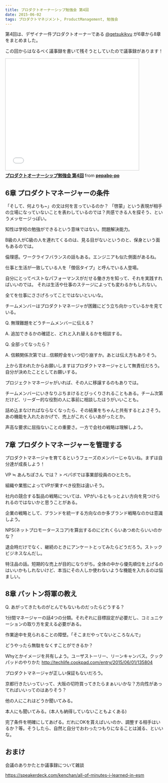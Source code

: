 ```yaml
---
title: プロダクトオーナーシップ勉強会 第4回
date: 2015-06-02
tags: プロダクトマネジメント, ProductManagement, 勉強会
---
```

第4回は、デザイナー件プロダクトオーナーである [@getsukikyu](https://twitter.com/getsukikyu) が6章から8章をまとめました。

この回からはなるべく議事録を書いて残そうとしていたので議事録があります！

<iframe src="//www.slideshare.net/slideshow/embed_code/key/itG6tGNJi0csgr" width="425" height="355" frameborder="0" marginwidth="0" marginheight="0" scrolling="no" style="border:1px solid #CCC; border-width:1px; margin-bottom:5px; max-width: 100%;" allowfullscreen> </iframe> <div style="margin-bottom:5px"> <strong> <a href="//www.slideshare.net/pepabo-po/4-50796749" title="プロダクトオーナーシップ勉強会 第4回" target="_blank">プロダクトオーナーシップ勉強会 第4回</a> </strong> from <strong><a href="//www.slideshare.net/pepabo-po" target="_blank">pepabo-po</a></strong> </div>

## 6章 プロダクトマネージャーの条件

「そして、何よりも~」の文は何を言っているのか？
「啓蒙」という表現が相手の立場になっていないことを表わしているのでは？共感できる人を探そう、というメッセージっぽい。

知性は学校の勉強ができるという意味ではない。問題解決能力。

B級の人がC級の人を連れてくるのは、見る目がないというのと、保身という面もあるのでは。

倫理感。ワークライフバランスの話もある。エンジニアも似た側面があるね。

仕事と生活が一致している人を「僧侶タイプ」と呼んでいる人登場。

自分にとってベストなパフォーマンスがだせる働き方を知って、それを実践すればいいのでは。
それは生活や仕事のステージによっても変わるかもしれない。

全てを仕事にささげろってことではないといいな。

チームメンバーはプロダクトマネージャが困難にどう立ち向かっているかを見ている。

Q. 無理難題をどうチームメンバーに伝える？

A. 追加できるかの確認と、どれと入れ替えるかを相談する。

Q. 全部ってなったら？

A. 信頼関係次第では…信頼貯金をいつ切り崩すか。あとは伝え方もありそう。

上から言われたからお願いしますはプロダクトマネージャとして無責任だろう。自分が決めたこととしてお願いする。

プロジェクトマネージャがいれば、その人に移譲するのもありでは。

チームメンバーにいきなりぶちまけるとびっくりされることもある。チーム次第だけど、リーダー的な役割の人に事前に相談したほうがいいことも。

詰め込まなければならなくなったら、その結果をちゃんと共有するとよさそう。あの機能を入れたおかげで、売上がこれくらいあがったとか。

声高な要求に屈指ないことの重要さ。一方で会社の戦略は理解しよう。

## 7章 プロダクトマネージャーを管理する

プロダクトマネージャを育てるというフェーズのメンバーじゃないね。まずは自分達が成長しよう！

VP ≒ あんちぽさん では？ > ペパボでは事業部役員のひとたち。

組織や業態によってVPが果すべき役割は違いそう。

社内の競合する製品の戦略については、VPがいるともっとよい方向を見つけられるのではないかと思うことがある。

企業の戦略として、ブランドを統一する方向なのか多ブランド戦略なのかは意識しよう。

NPS(ネットプロモータースコア)を算出するのにどれくらいあつめたらいいのかな？

退会時だけでなく、継続のときにアンケートとってみたらどうだろう。ストックビジネスなんだし。

特注品の話。短期的な売上が目的になりがち。全体の中から優先順位を上げるのはいいかもしれないけど、本当にその人しか使わないような機能を入れるのは悩ましい。

## 8章 パットン将軍の教え

Q. あがってきたものがとんでもないものだったらどうする？

1分間マネージャーの話4つの分類。それぞれに目標設定が必要だし、コミュニケーションの取り方を変える必要がある。

作業途中を見られることの障壁。「そこまだやってないところなんで」

どうやったら無駄をなくすことができるか？

Whyとかイメージを共有しよう。ユーザストーリー、リーンキャンバス。クックパッドのやりかた http://techlife.cookpad.com/entry/2015/06/01/135804

プロダクトマネージャが正しい保証もないだろう。

京都行きたいっていって、大阪の切符買ってきたらまぁいいかな？方向性があってればいいってのはありそう？

他の人にこれはどうか聞いてみる。

本人にも聞いてみる。(本人も納得していないこともよくある)

完了条件を明確にしてあげる。だれにOKを貰えばいいのか、調整する相手はいるか？等。そうしたら、自然と自分でおわったつもりになることは減る、といいな。

## おまけ

会議のありかたとか議事録について雑談

https://speakerdeck.com/kenchan/all-of-minutes-i-learned-in-esm
